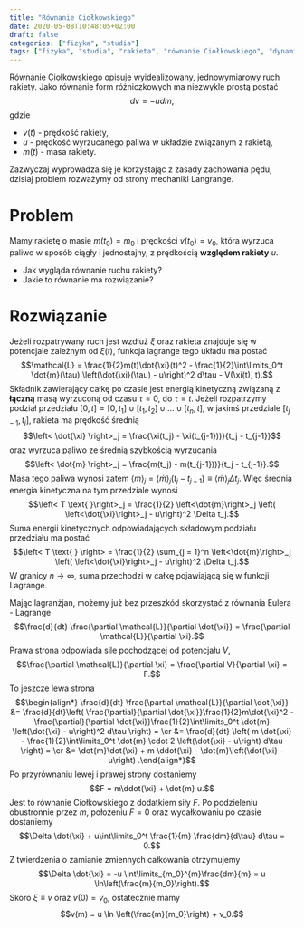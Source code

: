 ```yaml
---
title: "Równanie Ciołkowskiego"
date: 2020-05-08T10:48:05+02:00
draft: false
categories: ["fizyka", "studia"]
tags: ["fizyka", "studia", "rakieta", "równanie Ciołkowskiego", "dynamika", "mechanika Lagrange", "Tsiolkovsky's equation", "lagranżjan rakiety"]
---
```

Równanie Ciołkowskiego opisuje wyidealizowany, jednowymiarowy ruch rakiety. Jako równanie form różniczkowych ma niezwykle prostą postać
$$dv = -udm,$$
gdzie
* $v(t)$ - prędkość rakiety,
* $u$ - prędkość wyrzucanego paliwa w układzie związanym z rakietą,
* $m(t)$ - masa rakiety.

Zazwyczaj wyprowadza się je korzystając z zasady zachowania pędu, dzisiaj problem rozważymy od strony mechaniki Langrange.
# Problem
Mamy rakietę o masie $m(t_0) = m_0$ i prędkości $v(t_0) = v_0$, która wyrzuca paliwo w sposób ciągły i jednostajny, z prędkością **względem rakiety** $u$.
* Jak wygląda równanie ruchu rakiety?
* Jakie to równanie ma rozwiązanie?

# Rozwiązanie
Jeżeli rozpatrywany ruch jest wzdłuż $\xi$ oraz rakieta znajduje się w potencjale zależnym od $\xi(t)$, funkcja lagrange tego układu ma postać
$$\mathcal{L} = \frac{1}{2}m(t)\dot{\xi}(t)^2 - \frac{1}{2}\int\limits_0^t \dot{m}(\tau) \left(\dot{\xi}(\tau) - u\right)^2 d\tau - V(\xi(t), t).$$
Składnik zawierający całkę po czasie jest energią kinetyczną związaną z **łączną** masą wyrzuconą od czasu $\tau = 0$, do $\tau = t$.
Jeżeli rozpatrzymy podział przedziału $[0,t] = [0,t_1]\cup [t_1, t_2] \cup \dots \cup [t_n, t]$, w jakimś przedziale $[t_{j-1}, t_{j}]$, rakieta ma prędkość średnią
$$\left< \dot{\xi} \right>_j = \frac{\xi(t_j) - \xi(t_{j-1}))}{t_j - t_{j-1}}$$
oraz wyrzuca paliwo ze średnią szybkością wyrzucania
$$\left< \dot{m} \right>_j = \frac{m(t_j) - m(t_{j-1}))}{t_j - t_{j-1}}.$$
Masa tego paliwa wynosi zatem $\left<m\right>_j = \left<\dot{m}\right>_j (t_j - t_{j-1}) \equiv \left< \dot{m} \right>_j \Delta t_j.$
Więc średnia energia kinetyczna na tym przedziale wynosi
$$\left< T \text{ }\right>_j = \frac{1}{2} \left<\dot{m}\right>_j \left( \left<\dot{\xi}\right>_j - u\right)^2 \Delta t_j.$$
Suma energii kinetycznych odpowiadających składowym podziału przedziału ma postać
$$\left< T \text{ } \right> = \frac{1}{2} \sum_{j = 1}^n \left<\dot{m}\right>_j \left( \left<\dot{\xi}\right>_j - u\right)^2 \Delta t_j.$$
W granicy $n\to \infty$, suma przechodzi w całkę pojawiającą się w funkcji Lagrange.

Mając lagranżjan, możemy już bez przeszkód skorzystać z równania Eulera - Lagrange
$$\frac{d}{dt} \frac{\partial \mathcal{L}}{\partial \dot{\xi}} = \frac{\partial \mathcal{L}}{\partial \xi}.$$
Prawa strona odpowiada sile pochodzącej od potencjału $V$,
$$\frac{\partial \mathcal{L}}{\partial \xi} = \frac{\partial V}{\partial \xi} = F.$$
To jeszcze lewa strona
$$\begin{align*} \frac{d}{dt} \frac{\partial \mathcal{L}}{\partial \dot{\xi}} &= \frac{d}{dt}\left( \frac{\partial}{\partial \dot{\xi}}\frac{1}{2}m\dot{\xi}^2 - \frac{\partial}{\partial \dot{\xi}}\frac{1}{2}\int\limits_0^t \dot{m} \left(\dot{\xi} - u\right)^2 d\tau  \right) = \cr
&= \frac{d}{dt} \left( m \dot{\xi} - \frac{1}{2}\int\limits_0^t \dot{m} \cdot 2 \left(\dot{\xi} - u\right) d\tau \right) = \cr
&= \dot{m}\dot{\xi} + m \ddot{\xi} - \dot{m}\left(\dot{\xi} - u\right) .\end{align*}$$
Po przyrównaniu lewej i prawej strony dostaniemy
$$F = m\ddot{\xi} + \dot{m} u.$$
Jest to równanie Ciołkowskiego z dodatkiem siły $F$.
Po podzieleniu obustronnie przez $m$, położeniu $F =0$ oraz wycałkowaniu po czasie dostaniemy
$$\Delta \dot{\xi} + u\int\limits_0^t \frac{1}{m} \frac{dm}{d\tau} d\tau = 0.$$
Z twierdzenia o zamianie zmiennych całkowania otrzymujemy
$$\Delta \dot{\xi} = -u \int\limits_{m_0}^{m}\frac{dm}{m} = u \ln\left(\frac{m}{m_0}\right).$$
Skoro $\dot{\xi} \equiv v$ oraz $v(0) = v_0$, ostatecznie mamy
$$v(m) = u \ln \left(\frac{m}{m_0}\right) + v_0.$$
